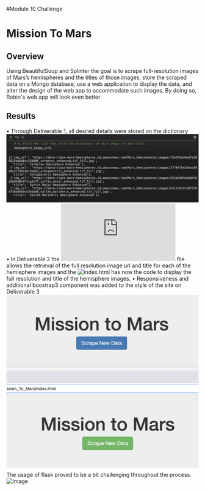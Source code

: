 #Module 10 Challenge
# Mission To Mars
## Overview
Using BeautifulSoup and Splinter the goal is to scrape full-resolution images of Mars’s hemispheres and the titles of those images, store the scraped data on a Mongo database, use a web application to display the data, and alter the design of the web app to accommodate such images. By doing so, Robin's web app will look even better 
## Results
•	Through Deliverable 1, all desired details were stored on the dictionary 
![ hemisphere image and titles]( https://github.com/TheLittlePrincess/M10_Mission_To_Mars/blob/main/Del1.png)
•	In Deliverable 2 the ![scraping.py]( https://github.com/TheLittlePrincess/M10_Mission_To_Mars/blob/main/scraping.py) file allows the retrieval of the full resolution image url and title for each of the hemisphere images and the ![index.html]( https://github.com/TheLittlePrincess/M10_Mission_To_Mars/commit/b1164fda2b95a13e0a11fdd6f676c8fb0b7ac3d7) has now the code to display the full resolution and title of the hemisphere images. 
•	Responsiveness and additional boostrap3 component was added to the style of the site on Deliverable 3
![ Style before and after sample](https://github.com/TheLittlePrincess/M10_Mission_To_Mars/blob/main/DEV%203.png)
The usage of flask proved to be a bit challenging throughout the process. 
![image](https://user-images.githubusercontent.com/75752314/124365378-3feb4180-dc0d-11eb-87d6-5e1460fea54f.png)

